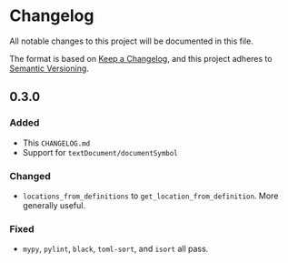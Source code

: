 # Changelog

All notable changes to this project will be documented in this file.

The format is based on [Keep a Changelog](https://keepachangelog.com/en/1.0.0/),
and this project adheres to [Semantic Versioning](https://semver.org/spec/v2.0.0.html).

## 0.3.0

### Added

* This `CHANGELOG.md`
* Support for `textDocument/documentSymbol`

### Changed

* `locations_from_definitions` to `get_location_from_definition`. More generally useful.

### Fixed

* `mypy`, `pylint`, `black`, `toml-sort`, and `isort` all pass.
